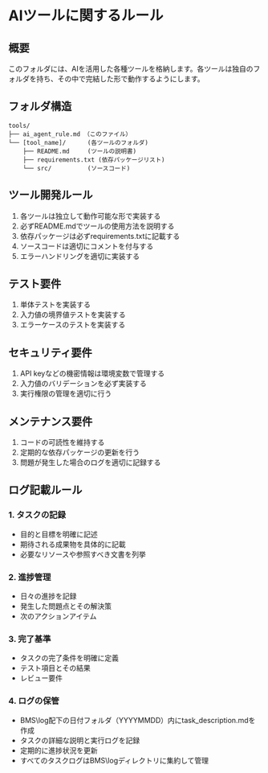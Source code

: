 # AIツールに関するルール

## 概要
このフォルダには、AIを活用した各種ツールを格納します。各ツールは独自のフォルダを持ち、その中で完結した形で動作するようにします。

## フォルダ構造
```
tools/
├── ai_agent_rule.md （このファイル）
└── [tool_name]/      (各ツールのフォルダ)
    ├── README.md     (ツールの説明書)
    ├── requirements.txt (依存パッケージリスト)
    └── src/          (ソースコード)
```

## ツール開発ルール
1. 各ツールは独立して動作可能な形で実装する
2. 必ずREADME.mdでツールの使用方法を説明する
3. 依存パッケージは必ずrequirements.txtに記載する
4. ソースコードは適切にコメントを付与する
5. エラーハンドリングを適切に実装する

## テスト要件
1. 単体テストを実装する
2. 入力値の境界値テストを実装する
3. エラーケースのテストを実装する

## セキュリティ要件
1. API keyなどの機密情報は環境変数で管理する
2. 入力値のバリデーションを必ず実装する
3. 実行権限の管理を適切に行う

## メンテナンス要件
1. コードの可読性を維持する
2. 定期的な依存パッケージの更新を行う
3. 問題が発生した場合のログを適切に記録する

## ログ記載ルール

### 1. タスクの記録
- 目的と目標を明確に記述
- 期待される成果物を具体的に記載
- 必要なリソースや参照すべき文書を列挙

### 2. 進捗管理
- 日々の進捗を記録
- 発生した問題点とその解決策
- 次のアクションアイテム

### 3. 完了基準
- タスクの完了条件を明確に定義
- テスト項目とその結果
- レビュー要件

### 4. ログの保管
- BMS\log配下の日付フォルダ（YYYYMMDD）内にtask_description.mdを作成
- タスクの詳細な説明と実行ログを記録
- 定期的に進捗状況を更新
- すべてのタスクログはBMS\logディレクトリに集約して管理